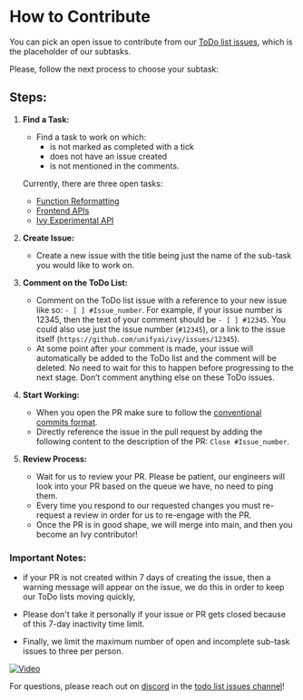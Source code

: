 # How to Contribute

You can pick an open issue to contribute from our [ToDo list issues](https://github.com/unifyai/ivy/issues?q=is%3Aopen+is%3Aissue+label%3AToDo), which is the placeholder of our subtasks.

Please, follow the next process to choose your subtask:

## Steps:

1. **Find a Task:**

   - Find a task to work on which:
     - is not marked as completed with a tick
     - does not have an issue created
     - is not mentioned in the comments.

   Currently, there are three open tasks:

   - [Function Reformatting](https://github.com/unifyai/ivy/issues?q=is%3Aopen+label%3A%22Function+Reformatting%22++label%3AToDo)
   - [Frontend APIs](https://github.com/unifyai/ivy/issues?page=1&q=is%3Aopen+label%3AToDo+Frontend+in%3Atitle)
   - [Ivy Experimental API](https://github.com/unifyai/ivy/issues?q=is%3Aopen+label%3AToDo+label%3A%22Ivy+API+Experimental%22+)

2. **Create Issue:**

   - Create a new issue with the title being just the name of the sub-task you would like to work on.

3. **Comment on the ToDo List:**

   - Comment on the ToDo list issue with a reference to your new issue like so: `- [ ] #Issue_number`. For example, if your issue number is 12345, then the text of your comment should be `- [ ] #12345`. You could also use just the issue number (`#12345`), or a link to the issue itself (`https://github.com/unifyai/ivy/issues/12345`).
   - At some point after your comment is made, your issue will automatically be added to the ToDo list and the comment will be deleted. No need to wait for this to happen before progressing to the next stage. Don’t comment anything else on these ToDo issues.

4. **Start Working:**

   - When you open the PR make sure to follow the [conventional commits format](https://www.conventionalcommits.org/en/v1.0.0/).
   - Directly reference the issue in the pull request by adding the following content to the description of the PR: `Close #Issue_number`.

5. **Review Process:**
   - Wait for us to review your PR. Please be patient, our engineers will look into your PR based on the queue we have, no need to ping them.
   - Every time you respond to our requested changes you must re-request a review in order for us to re-engage with the PR.
   - Once the PR is in good shape, we will merge into main, and then you become an Ivy contributor!

### Important Notes:

- if your PR is not created within 7 days of creating the issue, then a warning message will appear on the issue, we do this in order to keep our ToDo lists moving quickly, 
- Please don't take it personally if your issue or PR gets closed because of this 7-day inactivity time limit.

- Finally, we limit the maximum number of open and incomplete sub-task issues to three per person.

[![Video](https://img.youtube.com/vi/wBKTOGmwfbo/0.jpg)](https://www.youtube.com/embed/wBKTOGmwfbo)

For questions, please reach out on [discord](https://discord.gg/sd2yYCha) in the [todo list issues channel](https://discord.com/channels/799879767196958751/982728618469912627)!
